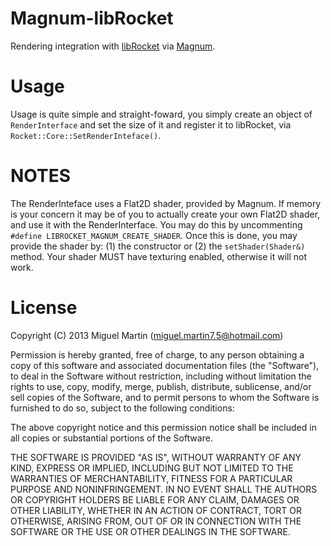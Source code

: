 # Magnum-libRocket

Rendering integration with [libRocket](https://github.com/lloydw/libRocket) via [Magnum](https://github.com/mosra/magnum).

# Usage

Usage is quite simple and straight-foward, you simply create an object of `RenderInterface` and set the size of it and register it to libRocket, via `Rocket::Core::SetRenderInteface()`.

# NOTES

The RenderInteface uses a Flat2D shader, provided by Magnum. If memory is your concern it may be of you to actually create your own Flat2D shader, and use it with the RenderInterface. You may do this by uncommenting `#define LIBROCKET_MAGNUM_CREATE_SHADER`. Once this is done, you may provide the shader by: (1) the constructor or (2) the `setShader(Shader&)` method. Your shader MUST have texturing enabled, otherwise it will not work.

# License
Copyright (C) 2013 Miguel Martin (miguel.martin7.5@hotmail.com)

Permission is hereby granted, free of charge, to any person obtaining a copy
of this software and associated documentation files (the "Software"), to deal
in the Software without restriction, including without limitation the rights
to use, copy, modify, merge, publish, distribute, sublicense, and/or sell
copies of the Software, and to permit persons to whom the Software is
furnished to do so, subject to the following conditions:

The above copyright notice and this permission notice shall be included in
all copies or substantial portions of the Software.

THE SOFTWARE IS PROVIDED "AS IS", WITHOUT WARRANTY OF ANY KIND, EXPRESS OR
IMPLIED, INCLUDING BUT NOT LIMITED TO THE WARRANTIES OF MERCHANTABILITY,
FITNESS FOR A PARTICULAR PURPOSE AND NONINFRINGEMENT. IN NO EVENT SHALL THE
AUTHORS OR COPYRIGHT HOLDERS BE LIABLE FOR ANY CLAIM, DAMAGES OR OTHER
LIABILITY, WHETHER IN AN ACTION OF CONTRACT, TORT OR OTHERWISE, ARISING FROM,
OUT OF OR IN CONNECTION WITH THE SOFTWARE OR THE USE OR OTHER DEALINGS IN
THE SOFTWARE.

